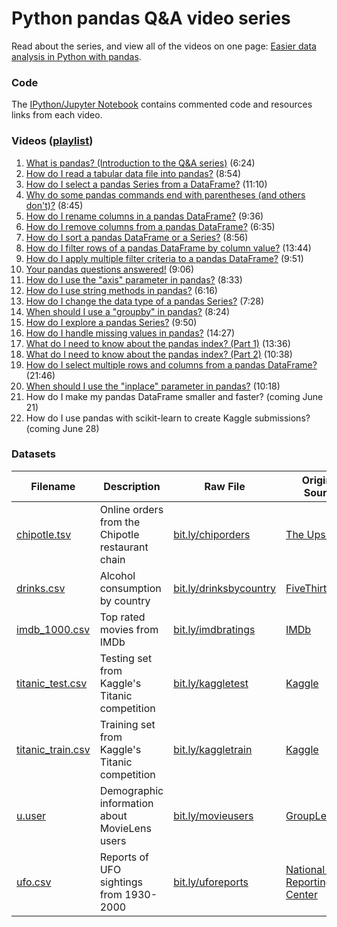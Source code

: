 # Python pandas Q&A video series

Read about the series, and view all of the videos on one page: [Easier data analysis in Python with pandas](http://www.dataschool.io/easier-data-analysis-with-pandas/).

### Code

The [IPython/Jupyter Notebook](http://nbviewer.jupyter.org/github/justmarkham/pandas-videos/blob/master/pandas.ipynb) contains commented code and resources links from each video.

### Videos ([playlist](https://www.youtube.com/playlist?list=PL5-da3qGB5ICCsgW1MxlZ0Hq8LL5U3u9y))

1. [What is pandas? (Introduction to the Q&A series)](https://www.youtube.com/watch?v=yzIMircGU5I&list=PL5-da3qGB5ICCsgW1MxlZ0Hq8LL5U3u9y&index=1) (6:24)
2. [How do I read a tabular data file into pandas?](https://www.youtube.com/watch?v=5_QXMwezPJE&list=PL5-da3qGB5ICCsgW1MxlZ0Hq8LL5U3u9y&index=2) (8:54)
3. [How do I select a pandas Series from a DataFrame?](https://www.youtube.com/watch?v=zxqjeyKP2Tk&list=PL5-da3qGB5ICCsgW1MxlZ0Hq8LL5U3u9y&index=3) (11:10)
4. [Why do some pandas commands end with parentheses (and others don't)?](https://www.youtube.com/watch?v=hSrDViyKWVk&list=PL5-da3qGB5ICCsgW1MxlZ0Hq8LL5U3u9y&index=4) (8:45)
5. [How do I rename columns in a pandas DataFrame?](https://www.youtube.com/watch?v=0uBirYFhizE&list=PL5-da3qGB5ICCsgW1MxlZ0Hq8LL5U3u9y&index=5) (9:36)
6. [How do I remove columns from a pandas DataFrame?](https://www.youtube.com/watch?v=gnUKkS964WQ&list=PL5-da3qGB5ICCsgW1MxlZ0Hq8LL5U3u9y&index=6) (6:35)
7. [How do I sort a pandas DataFrame or a Series?](https://www.youtube.com/watch?v=zY4doF6xSxY&list=PL5-da3qGB5ICCsgW1MxlZ0Hq8LL5U3u9y&index=7) (8:56)
8. [How do I filter rows of a pandas DataFrame by column value?](https://www.youtube.com/watch?v=2AFGPdNn4FM&list=PL5-da3qGB5ICCsgW1MxlZ0Hq8LL5U3u9y&index=8) (13:44)
9. [How do I apply multiple filter criteria to a pandas DataFrame?](https://www.youtube.com/watch?v=YPItfQ87qjM&list=PL5-da3qGB5ICCsgW1MxlZ0Hq8LL5U3u9y&index=9) (9:51)
10. [Your pandas questions answered!](https://www.youtube.com/watch?v=B-r9VuK80dk&list=PL5-da3qGB5ICCsgW1MxlZ0Hq8LL5U3u9y&index=10) (9:06)
11. [How do I use the "axis" parameter in pandas?](https://www.youtube.com/watch?v=PtO3t6ynH-8&list=PL5-da3qGB5ICCsgW1MxlZ0Hq8LL5U3u9y&index=11) (8:33)
12. [How do I use string methods in pandas?](https://www.youtube.com/watch?v=bofaC0IckHo&list=PL5-da3qGB5ICCsgW1MxlZ0Hq8LL5U3u9y&index=12) (6:16)
13. [How do I change the data type of a pandas Series?](https://www.youtube.com/watch?v=V0AWyzVMf54&list=PL5-da3qGB5ICCsgW1MxlZ0Hq8LL5U3u9y&index=13) (7:28)
14. [When should I use a "groupby" in pandas?](https://www.youtube.com/watch?v=qy0fDqoMJx8&list=PL5-da3qGB5ICCsgW1MxlZ0Hq8LL5U3u9y&index=14) (8:24)
15. [How do I explore a pandas Series?](https://www.youtube.com/watch?v=QTVTq8SPzxM&list=PL5-da3qGB5ICCsgW1MxlZ0Hq8LL5U3u9y&index=15) (9:50)
16. [How do I handle missing values in pandas?](https://www.youtube.com/watch?v=fCMrO_VzeL8&list=PL5-da3qGB5ICCsgW1MxlZ0Hq8LL5U3u9y&index=16) (14:27)
17. [What do I need to know about the pandas index? (Part 1)](https://www.youtube.com/watch?v=OYZNk7Z9s6I&list=PL5-da3qGB5ICCsgW1MxlZ0Hq8LL5U3u9y&index=17) (13:36)
18. [What do I need to know about the pandas index? (Part 2)](https://www.youtube.com/watch?v=15q-is8P_H4&list=PL5-da3qGB5ICCsgW1MxlZ0Hq8LL5U3u9y&index=18) (10:38)
19. [How do I select multiple rows and columns from a pandas DataFrame?](https://www.youtube.com/watch?v=xvpNA7bC8cs&list=PL5-da3qGB5ICCsgW1MxlZ0Hq8LL5U3u9y&index=19) (21:46)
20. [When should I use the "inplace" parameter in pandas?](https://www.youtube.com/watch?v=XaCSdr7pPmY&list=PL5-da3qGB5ICCsgW1MxlZ0Hq8LL5U3u9y&index=20) (10:18)
21. How do I make my pandas DataFrame smaller and faster? (coming June 21)
22. How do I use pandas with scikit-learn to create Kaggle submissions? (coming June 28)

### Datasets

Filename | Description | Raw File | Original Source | Other
--- | --- | --- | --- | ---
[chipotle.tsv](data/chipotle.tsv) | Online orders from the Chipotle restaurant chain | [bit.ly/chiporders](http://bit.ly/chiporders) | [The Upshot](https://github.com/TheUpshot/chipotle) | [Upshot article](http://www.nytimes.com/interactive/2015/02/17/upshot/what-do-people-actually-order-at-chipotle.html)
[drinks.csv](data/drinks.csv) | Alcohol consumption by country | [bit.ly/drinksbycountry](http://bit.ly/drinksbycountry) | [FiveThirtyEight](https://github.com/fivethirtyeight/data/tree/master/alcohol-consumption) | [FiveThirtyEight article](http://fivethirtyeight.com/datalab/dear-mona-followup-where-do-people-drink-the-most-beer-wine-and-spirits/)
[imdb_1000.csv](data/imdb_1000.csv) | Top rated movies from IMDb | [bit.ly/imdbratings](http://bit.ly/imdbratings) | [IMDb](http://www.imdb.com/search/title?groups=top_1000&sort=user_rating&view=simple) | [Web scraping script](https://github.com/justmarkham/DAT5/blob/master/code/08_web_scraping.py)
[titanic_test.csv](data/titanic_test.csv) | Testing set from Kaggle's Titanic competition | [bit.ly/kaggletest](http://bit.ly/kaggletest) | [Kaggle](https://www.kaggle.com/c/titanic) | [Data dictionary](https://www.kaggle.com/c/titanic/data)
[titanic_train.csv](data/titanic_train.csv) | Training set from Kaggle's Titanic competition | [bit.ly/kaggletrain](http://bit.ly/kaggletrain) | [Kaggle](https://www.kaggle.com/c/titanic) | [Data dictionary](https://www.kaggle.com/c/titanic/data)
[u.user](data/u.user) | Demographic information about MovieLens users | [bit.ly/movieusers](http://bit.ly/movieusers) | [GroupLens](http://grouplens.org/datasets/movielens/100k/) | [Data dictionary](http://files.grouplens.org/datasets/movielens/ml-100k-README.txt)
[ufo.csv](data/ufo.csv) | Reports of UFO sightings from 1930-2000 | [bit.ly/uforeports](http://bit.ly/uforeports) | [National UFO Reporting Center](http://www.nuforc.org/webreports.html) | [Web scraping script](https://github.com/josiahdavis/josiahdavis.github.io/blob/master/supporting%20material/get_ufo_data.py)
